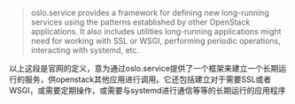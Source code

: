 
> oslo.service provides a framework for defining new long-running services using the patterns established by other OpenStack applications. It also includes utilities long-running applications might need for working with SSL or WSGI, performing periodic operations, interacting with systemd, etc.

以上这段是官网的定义，意为通过oslo.service提供了一个框架来建立一个长期运行的服务，供openstack其他应用进行调用。它还包括建立对于需要SSL或者WSGI，或需要定期操作，或需要与systemd进行通信等等的长期运行的应用程序



